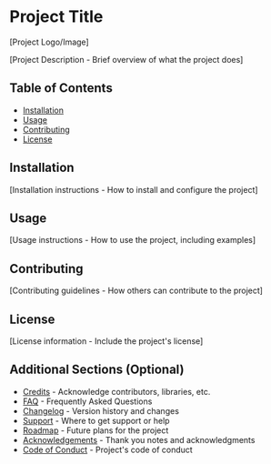 # Project Title

[Project Logo/Image]

[Project Description - Brief overview of what the project does]

## Table of Contents
- [Installation](#installation)
- [Usage](#usage)
- [Contributing](#contributing)
- [License](#license)

## Installation

[Installation instructions - How to install and configure the project]

## Usage

[Usage instructions - How to use the project, including examples]

## Contributing

[Contributing guidelines - How others can contribute to the project]

## License

[License information - Include the project's license]

## Additional Sections (Optional)

- [Credits](#credits) - Acknowledge contributors, libraries, etc.
- [FAQ](#faq) - Frequently Asked Questions
- [Changelog](#changelog) - Version history and changes
- [Support](#support) - Where to get support or help
- [Roadmap](#roadmap) - Future plans for the project
- [Acknowledgements](#acknowledgements) - Thank you notes and acknowledgments
- [Code of Conduct](#code-of-conduct) - Project's code of conduct
